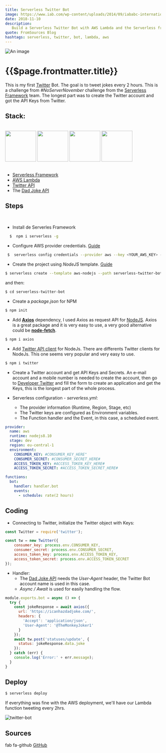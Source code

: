 ```yaml
---
title: Serverless Twitter Bot 
image: https://www.iab.com/wp-content/uploads/2014/09/iababc-international-spiders-and-bots-list.jpg
date: 2018-11-10
description:
   Build a Serverless Twitter Bot with AWS Lambda and the Serverless framework.
quote: FromSources Blog 
hashtags: serverless, twitter, bot, lambda, aws
---
```



![An image](https://www.iab.com/wp-content/uploads/2014/09/iababc-international-spiders-and-bots-list.jpg)

# {{$page.frontmatter.title}}

This is my first [Twitter](https://twitter.com) Bot. The goal is to tweet jokes every 2 hours. This is a challenge from *#NoServerNovember* challenge from the [Serverless Framework](https://serverless.com/framework/) team. The longest part was to create the Twitter account and got the API Keys from Twitter.

## Stack: 
<br/>
<img src="https://avatars3.githubusercontent.com/u/13742415?s=400&v=4" width="100" height="100">
<img src="https://www.stratoscale.com/wp-content/uploads/AWS-Lambda.png" width="100" height="100">
<img src="https://pbs.twimg.com/profile_images/1013798240683266048/zRim1x6M.jpg" width="100" height="100">
<img src="https://icanhazdadjoke.com/static/smile.png" width="100" height="100">
<br/><br/>

* [Serverless Framework](https://serverless.com/framework/)
* [AWS Lambda](https://aws.amazon.com/lambda/) 
* [Twitter API](https://developer.twitter.com/en/docs.html) 
* The [Dad Joke API](https://icanhazdadjoke.com/) 

## Steps  
<br/>

* Install de Serverles Framework   

```bash
  $  npm i serverless -g
``` 


* Configure AWS provider credentials. [Guide](https://serverless.com/framework/docs/providers/aws/guide/credentials/)

```bash
 $  serverless config credentials --provider aws --key <YOUR_AWS_KEY> --secret <YOUR_AWS_SECRET>
``` 

* Create the project using *NodeJS* template. [Guide](https://serverless.com/framework/docs/providers/aws/guide/quick-start/)

```bash
$ serverless create --template aws-nodejs --path serverless-twitter-bot 
``` 

and then:

```bash 
$ cd serverless-twitter-bot
``` 

* Create a *package.json* for NPM

```bash
$ npm init 
``` 

* Add [**Axios**](https://github.com/axios/axios) dependency, I used Axios as request API for [NodeJS](https://nodejs.org). Axios is a great package and it is very easy to use, a very good alternative could be [**node-fetch**](https://www.npmjs.com/package/node-fetch).  

```bash
$ npm i axios 
``` 

* Add [Twitter API client](https://www.npmjs.com/package/twitter) for NodeJs. There are differents Twitter clients for NodeJs. This one seems very popular and very easy to use. 

```bash
$ npm i twitter 
``` 

* Create a Twitter account and get API Keys and Secrets. An e-mail account and a mobile number is needed to create the account, then go to [Developer Twitter](https://developer.twitter.com/en/docs.html) and fill the form to create an application and get the Keys, this is the longest part of the whole process.   

* Serverless configuration - *serverless.yml*:
   - The provider information (Runtime, Region, Stage, etc) 
   - The Twitter keys are configured as Environment variables. 
   - The Function handler and the Event, in this case, a scheduled event.  

```yaml
provider:
  name: aws
  runtime: nodejs8.10 
  stage: dev
  region: eu-central-1
  environment:
    CONSUMER_KEY: #CONSUMER_KEY_HERE"
    CONSUMER_SECRET: #CONSUMER_SECRET_HERE#
    ACCESS_TOKEN_KEY: #ACCESS_TOKEN_KEY_HERE#
    ACCESS_TOKEN_SECRET: #ACCESS_TOKEN_SECRET_HERE#

functions:
  bot:
    handler: handler.bot
    events:
      - schedule: rate(2 hours)
``` 
 
## Coding 

  * Connecting to Twitter, initialize the Twitter object with Keys: 

```js 
const Twitter = require('twitter');

const tw = new Twitter({
    consumer_key: process.env.CONSUMER_KEY,
    consumer_secret: process.env.CONSUMER_SECRET,
    access_token_key: process.env.ACCESS_TOKEN_KEY,
    access_token_secret: process.env.ACCESS_TOKEN_SECRET
});
```

  * Handler: 
    * The [Dad Joke API](https://icanhazdadjoke.com/) needs the *User-Agent* header, the Twitter Bot account name is used in this case. 
    * *Async / Await* is used for easily handling the flow.  

```javascript
module.exports.bot = async () => {
  try {
    const jokeResponse = await axios({
      url: 'https://icanhazdadjoke.com/',
      headers: {
        'Accept': 'application/json',
        'User-Agent': '@TheMonkeyJoker1'
      }
    }); 
    await tw.post('statuses/update', {
      status: jokeResponse.data.joke
    });
  } catch (err) {
    console.log('Error:' + err.message);
  }
}
```

## Deploy

```bash 
$ serverless deploy
``` 

If everything was fine with the AWS deployment, we'll have our Lambda function tweeting every 2hrs. 

<img :src="$withBase('/twitter-bot.png')" alt="twitter-bot"> 

## Sources 
<v-icon>fab fa-github </v-icon>
[GitHub](https://github.com/marcelogft/serverless-twitter-bot)  




